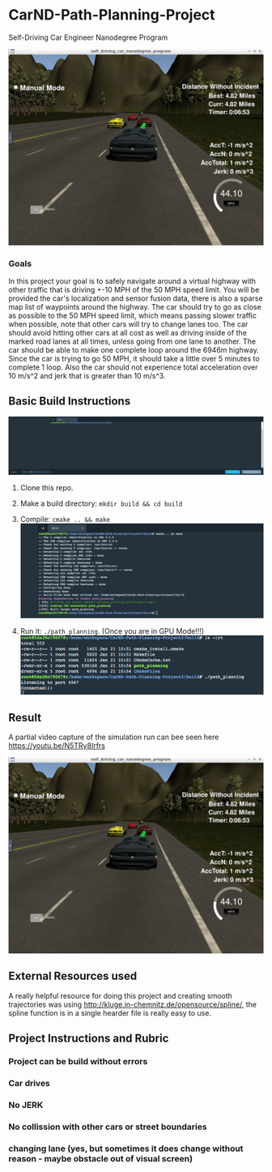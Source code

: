 # CarND-Path-Planning-Project
Self-Driving Car Engineer Nanodegree Program
   
   
![Final State](images/Completed.png)

### Goals
In this project your goal is to safely navigate around a virtual highway with other traffic that is driving +-10 MPH of the 50 MPH speed limit. You will be provided the car's localization and sensor fusion data, there is also a sparse map list of waypoints around the highway. The car should try to go as close as possible to the 50 MPH speed limit, which means passing slower traffic when possible, note that other cars will try to change lanes too. The car should avoid hitting other cars at all cost as well as driving inside of the marked road lanes at all times, unless going from one lane to another. The car should be able to make one complete loop around the 6946m highway. Since the car is trying to go 50 MPH, it should take a little over 5 minutes to complete 1 loop. Also the car should not experience total acceleration over 10 m/s^2 and jerk that is greater than 10 m/s^3.

## Basic Build Instructions

![WorkSpace](images/Workspace-1.png)

1. Clone this repo. 
2. Make a build directory: `mkdir build && cd build`
3. Compile: `cmake .. && make`
![Build](images/Build.png)

4. Run it: `./path_planning`. (Once you are in GPU Mode!!!)
![Connected](images/connected.png)


## Result

A partial video capture of the simulation run can bee seen here https://youtu.be/N5TRy8Irfrs

![Final State](images/Completed.png)


## External Resources used

A really helpful resource for doing this project and creating smooth trajectories was using http://kluge.in-chemnitz.de/opensource/spline/, the spline function is in a single hearder file is really easy to use.



## Project Instructions and Rubric

### Project can be build without errors

### Car drives

### No JERK

### No collission with other cars or street boundaries

### changing lane (yes, but sometimes it does change without reason - maybe obstacle out of visual screen)
 

